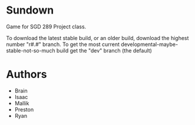 # Sundown
Game for SGD 289 Project class.

To download the latest stable build, or an older build, download the highest number "r#.#" branch. To get the most current developmental-maybe-stable-not-so-much build get the "dev" branch (the default)

# Authors
- Brain
- Isaac
- Mallik
- Preston
- Ryan


